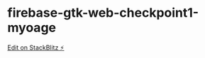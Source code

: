 # firebase-gtk-web-checkpoint1-myoage

[Edit on StackBlitz ⚡️](https://stackblitz.com/edit/firebase-gtk-web-checkpoint1-myoage)